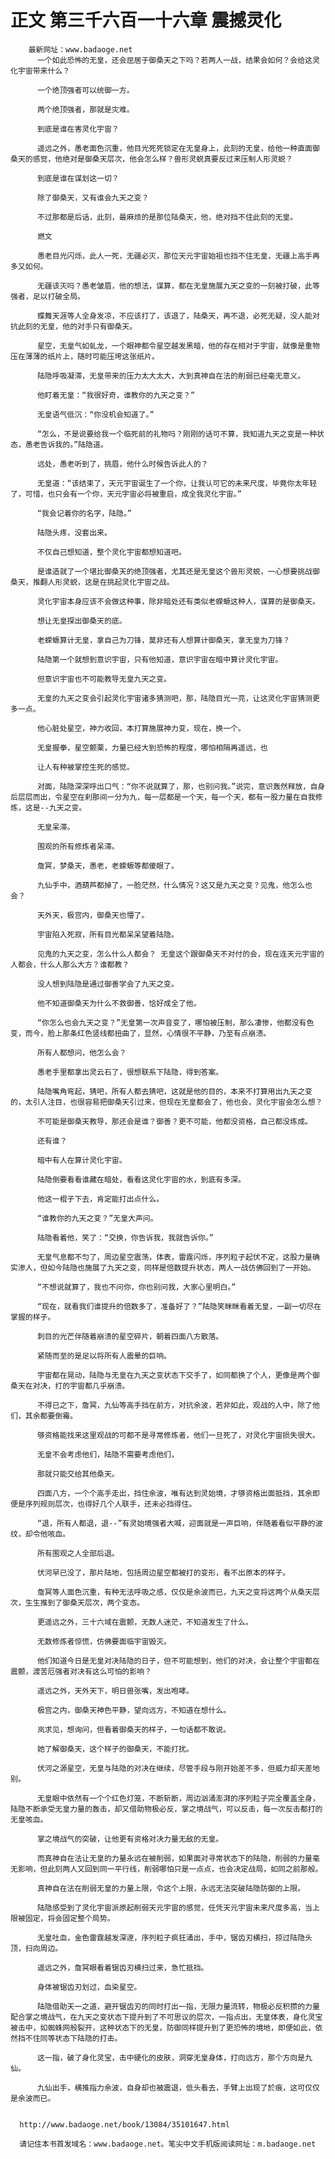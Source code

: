 # 正文 第三千六百一十六章 震撼灵化
        最新网址：www.badaoge.net
          一个如此恐怖的无皇，还会屈居于御桑天之下吗？若两人一战，结果会如何？会给这灵化宇宙带来什么？
      
          一个绝顶强者可以统御一方。
      
          两个绝顶强者，那就是灾难。
      
          到底是谁在害灵化宇宙？
      
          遥远之外，愚老面色沉重，他目光死死锁定在无皇身上，此刻的无皇，给他一种直面御桑天的感觉，他绝对是御桑天层次，他会怎么样？兽形灵蜕真要反过来压制人形灵蜕？
      
          到底是谁在谋划这一切？
      
          除了御桑天，又有谁会九天之变？
      
          不过那都是后话，此刻，最麻烦的是那位陆桑天，他，绝对挡不住此刻的无皇。
      
          燃文
      
          愚老目光闪烁，此人一死，无疆必灭，那位天元宇宙始祖也挡不住无皇，无疆上高手再多又如何。
      
          无疆该灭吗？愚老皱眉，他的想法，谋算，都在无皇施展九天之变的一刻被打破，此等强者，足以打破全局。
      
          蝶舞天涯等人全身发凉，不应该打了，该退了，陆桑天，再不退，必死无疑，没人能对抗此刻的无皇，他的对手只有御桑天。
      
          星空，无皇气如虬龙，一个眼神都令星空越发黑暗，他的存在相对于宇宙，就像是重物压在薄薄的纸片上，随时可能压垮这张纸片。
      
          陆隐呼吸凝滞，无皇带来的压力太大太大，大到真神自在法的削弱已经毫无意义。
      
          他盯着无皇：“我很好奇，谁教你的九天之变？”
      
          无皇语气低沉：“你没机会知道了。”
      
          “怎么，不是说要给我一个临死前的礼物吗？刚刚的话可不算，我知道九天之变是一种状态，愚老告诉我的。”陆隐道。
      
          远处，愚老听到了，挑眉，他什么时候告诉此人的？
      
          无皇道：“该结束了，天元宇宙诞生了一个你，让我认可它的未来尺度，毕竟你太年轻了，可惜，也只会有一个你，天元宇宙必将被重启，成全我灵化宇宙。”
      
          “我会记着你的名字，陆隐。”
      
          陆隐头疼，没套出来。
      
          不仅自己想知道，整个灵化宇宙都想知道吧。
      
          是谁造就了一个堪比御桑天的绝顶强者，尤其还是无皇这个兽形灵蜕，一心想要挑战御桑天，推翻人形灵蜕，这是在挑起灵化宇宙之战。
      
          灵化宇宙本身应该不会做这种事，除非暗处还有类似老蝾螈这种人，谋算的是御桑天。
      
          想让无皇探出御桑天的底。
      
          老蝾螈算计无皇，拿自己为刀锋，莫非还有人想算计御桑天，拿无皇为刀锋？
      
          陆隐第一个就想到意识宇宙，只有他知道，意识宇宙在暗中算计灵化宇宙。
      
          但意识宇宙也不可能教导无皇九天之变。
      
          无皇的九天之变会引起灵化宇宙诸多猜测吧，那，陆隐目光一亮，让这灵化宇宙猜测更多一点。
      
          他心脏处星空，神力收回，本打算施展神力变，现在，换一个。
      
          无皇握拳，星空颤栗，力量已经大到恐怖的程度，哪怕相隔再遥远，也
      
          让人有种被掌控生死的感觉。
      
          对面，陆隐深深呼出口气：“你不说就算了，那，也别问我。”说完，意识轰然释放，自身后层层而出，令星空在刹那间一分为九，每一层都是一个天，每一个天，都有一股力量在自我修炼，这是--九天之变。
      
          无皇呆滞。
      
          围观的所有修炼者呆滞。
      
          詹冥，梦桑天，愚老，老蝾螈等都傻眼了。
      
          九仙手中，酒葫芦都掉了，一脸茫然，什么情况？这又是九天之变？见鬼，他怎么也会？
      
          天外天，极宫内，御桑天也懵了。
      
          宇宙陷入死寂，所有目光都呆呆望着陆隐。
      
          见鬼的九天之变，怎么什么人都会？ 无皇这个跟御桑天不对付的会，现在连天元宇宙的人都会，什么人那么大方？谁都教？
      
          没人想到陆隐是通过御善学会了九天之变。
      
          他不知道御桑天为什么不救御善，恰好成全了他。
      
          “你怎么也会九天之变？”无皇第一次声音变了，哪怕被压制，那么凄惨，他都没有色变，而今，脸上那条红色竖线都扭曲了，显然，心情很不平静，乃至有点崩溃。
      
          所有人都想问，他怎么会？
      
          愚老手里都拿出灵云石了，很想联系下陆隐，得到答案。
      
          陆隐嘴角弯起，猜吧，所有人都去猜吧，这就是他的目的，本来不打算用出九天之变的，太引人注目，也很容易把御桑天引过来，但现在无皇都会了，他也会，灵化宇宙会怎么想？
      
          不可能是御桑天教导，那还会是谁？御善？更不可能，他都没资格，自己都没练成。
      
          还有谁？
      
          暗中有人在算计灵化宇宙。
      
          陆隐倒要看看谁藏在暗处，看看这灵化宇宙的水，到底有多深。
      
          他这一棍子下去，肯定能打出点什么。
      
          “谁教你的九天之变？”无皇大声问。
      
          陆隐看着他，笑了：“交换，你告诉我，我就告诉你。”
      
          无皇气息都不匀了，周边星空震荡，体表，雷霆闪烁，序列粒子起伏不定，这股力量确实渗人，但如今陆隐也施展了九天之变，同样是倍数提升状态，两人一战仿佛回到了一开始。
      
          “不想说就算了，我也不问你，你也别问我，大家心里明白。”
      
          “现在，就看我们谁提升的倍数多了，准备好了？”陆隐笑眯眯看着无皇，一副一切尽在掌握的样子。
      
          刺目的光芒伴随着崩溃的星空碎片，朝着四面八方散落。
      
          紧随而至的是足以将所有人震晕的巨响。
      
          宇宙都在晃动，陆隐与无皇在九天之变状态下交手了，如同都换了个人，更像是两个御桑天在对决，打的宇宙都几乎崩溃。
      
          不得已之下，詹冥，九仙等高手挡在前方，对抗余波，若非如此，观战的人中，除了他们，其余都要倒霉。
      
          够资格能找来这里观战的可都不是寻常修炼者，他们一旦死了，对灵化宇宙损失很大。
      
          无皇不会考虑他们，陆隐不需要考虑他们，
      
          那就只能交给其他桑天。
      
          四面八方，一个个高手走出，挡住余波，唯有达到灵始境，才够资格出面抵挡，其余即便是序列规则层次，也得好几个人联手，还未必挡得住。
      
          “退，所有人都退，退--”有灵始境强者大喊，迎面就是一声巨响，伴随着看似平静的波纹，却令他咳血。
      
          所有围观之人全部后退。
      
          伏河早已没了，那片陆地，包括周边星空都被打的变形，看不出原本的样子。
      
          詹冥等人面色沉重，有种无法呼吸之感，仅仅是余波而已，九天之变将这两个从桑天层次，生生推到了御桑天层次，两个变态。
      
          更遥远之外，三十六域在震颤，无数人迷茫，不知道发生了什么。
      
          无数修炼者惊慌，仿佛要面临宇宙毁灭。
      
          他们知道今日是无皇对决陆隐的日子，但不可能想到，他们的对决，会让整个宇宙都在震颤，渡苦厄强者对决有这么可怕的影响？
      
          遥远之外，天外天下，明日兽张嘴，发出咆哮。
      
          极宫之内，御桑天神色平静，望向远方，不知道在想什么。
      
          岚求见，想询问，但看着御桑天的样子，一句话都不敢说。
      
          她了解御桑天，这个样子的御桑天，不能打扰。
      
          伏河之源星空，无皇与陆隐的对决在继续，尽管手段与刚开始差不多，但威力却天差地别。
      
          无皇眼中依然有一个个红色灯笼，不断斩断，周边汹涌澎湃的序列粒子完全覆盖全身，陆隐不断承受无皇力量的轰击，却又借助物极必反，掌之境战气，可以反击，每一次反击都打的无皇咳血。
      
          掌之境战气的突破，让他更有资格对决力量无敌的无皇。
      
          而真神自在法让无皇的力量永远在被削弱，如果面对寻常状态下的陆隐，削弱的力量毫无影响，但此刻两人又回到同一平行线，削弱哪怕只是一点点，也会决定战局，如同之前那般。
      
          真神自在法在削弱无皇的力量上限，令这个上限，永远无法突破陆隐防御的上限。
      
          陆隐感受到了灵化宇宙派原起削弱天元宇宙的感觉，任凭天元宇宙未来尺度多高，当上限被固定，将会固定整个局势。
      
          无皇吐血，金色雷霆越发深邃，序列粒子疯狂涌出，手中，锯齿刃横扫，掠过陆隐头顶，扫向周边。
      
          遥远之外，詹冥眼看着锯齿刃横扫过来，急忙抵挡。
      
          身体被锯齿刃划过，血染星空。
      
          陆隐借助天一之道，避开锯齿刃的同时打出一指，无限力量流转，物极必反积攒的力量配合掌之境战气，在九天之变状态下提升到了不可思议的层次，一指点出，无皇体表，身化灵宝被击中，如蜘蛛网般裂开，这种状态下的无皇，防御同样提升到了更恐怖的境地，即便如此，依然挡不住同等状态下陆隐的打击。
      
          这一指，破了身化灵宝，击中硬化的皮肤，洞穿无皇身体，打向远方，那个方向是九仙。
      
          九仙出手，横推指力余波，自身却也被震退，低头看去，手臂上出现了於痕，这可仅仅是余波而已。
      
      
      http://www.badaoge.net/book/13084/35101647.html
      
      请记住本书首发域名：www.badaoge.net。笔尖中文手机版阅读网址：m.badaoge.net